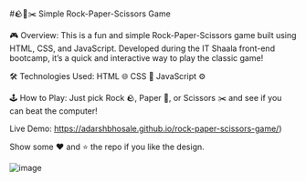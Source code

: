 #🪨📄✂️ Simple Rock-Paper-Scissors Game

🎮 Overview:
This is a fun and simple Rock-Paper-Scissors game built using HTML, CSS, and JavaScript. Developed during the IT Shaala front-end bootcamp, it’s a quick and interactive way to play the classic game!

🛠️ Technologies Used:
HTML 🌐
CSS 🎨
JavaScript ⚙️

🕹️ How to Play:
Just pick Rock 🪨, Paper 📄, or Scissors ✂️ and see if you can beat the computer!

Live Demo: https://adarshbhosale.github.io/rock-paper-scissors-game/)

Show some ❤️ and ⭐ the repo if you like the design.

![image](https://github.com/user-attachments/assets/1d86c25d-0bc8-4749-a131-f1e82e77b5c5)
